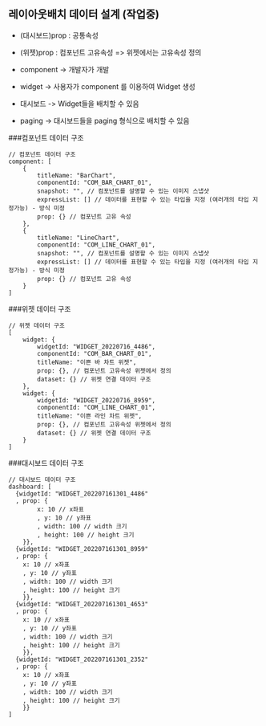 ## 레이아웃배치 데이터 설계 (작업중)

- (대시보드)prop : 공통속성
- (위젯)prop : 컴포넌트 고유속성 => 위젯에서는 고유속성 정의
  
- component -> 개발자가 개발
- widget -> 사용자가 component 를 이용하여 Widget 생성
- 대시보드 -> Widget들을 배치할 수 있음
- paging -> 대시보드들을 paging 형식으로 배치할 수 있음

###컴포넌트 데이터 구조
```json5
// 컴포넌트 데이터 구조
component: [
	{
		titleName: "BarChart",
		componentId: "COM_BAR_CHART_01",
		snapshot: "", // 컴포넌트를 설명할 수 있는 이미지 스냅샷
		expressList: [] // 데이터를 표현할 수 있는 타입을 지정 (여러개의 타입 지정가능) - 방식 미정
		prop: {} // 컴포넌트 고유 속성
	},
	{
		titleName: "LineChart",
		componentId: "COM_LINE_CHART_01",
		snapshot: "", // 컴포넌트를 설명할 수 있는 이미지 스냅샷
		expressList: [] // 데이터를 표현할 수 있는 타입을 지정 (여러개의 타입 지정가능) - 방식 미정
		prop: {} // 컴포넌트 고유 속성
	}
]
```

###위젯 데이터 구조
```json5
// 위젯 데이터 구조
[
	widget: {
		widgetId: "WIDGET_20220716_4486",
		componentId: "COM_BAR_CHART_01",
		titleName: "이쁜 바 차트 위젯",
		prop: {}, // 컴포넌트 고유속성 위젯에서 정의
		dataset: {} // 위젯 연결 데이터 구조
	},
	widget: {
		widgetId: "WIDGET_20220716_8959",
		componentId: "COM_LINE_CHART_01",
		titleName: "이쁜 라인 차트 위젯",
        prop: {}, // 컴포넌트 고유속성 위젯에서 정의
		dataset: {} // 위젯 연결 데이터 구조
	}
]
```

###대시보드 데이터 구조
```json5
// 대시보드 데이터 구조
dashboard: [
  {widgetId: "WIDGET_202207161301_4486"
  , prop: {
        x: 10 // x좌표
        , y: 10 // y좌표
        , width: 100 // width 크기
        , height: 100 // height 크기
    }},
  {widgetId: "WIDGET_202207161301_8959"
  , prop: {
    x: 10 // x좌표
    , y: 10 // y좌표
    , width: 100 // width 크기
    , height: 100 // height 크기
    }},
  {widgetId: "WIDGET_202207161301_4653"
  , prop: {
    x: 10 // x좌표
    , y: 10 // y좌표
    , width: 100 // width 크기
    , height: 100 // height 크기
    }},
  {widgetId: "WIDGET_202207161301_2352"
  , prop: {
    x: 10 // x좌표
    , y: 10 // y좌표
    , width: 100 // width 크기
    , height: 100 // height 크기
    }}
]
```